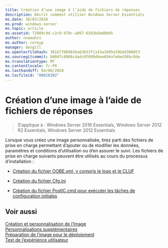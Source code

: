 ```yaml
---
title: Création d’une image à l’aide de fichiers de réponses
description: Décrit comment utiliser Windows Server Essentials
ms.date: 10/03/2016
ms.prod: windows-server
ms.topic: article
ms.assetid: 72809c9d-c2c9-478c-a867-65d3b9a08b95
author: nnamuhcs
ms.author: coreyp
manager: dongill
ms.openlocfilehash: 381b7708903ba63b53f1143a1b95e19bdd306053
ms.sourcegitcommit: b00d7c8968c4adc8f699dbee694afe6ed36bc9de
ms.translationtype: MT
ms.contentlocale: fr-FR
ms.lasthandoff: 04/08/2020
ms.locfileid: "80818302"
---
```

# <a name="create-an-image-by-using-answer-files"></a>Création d’une image à l’aide de fichiers de réponses

>S’applique à : Windows Server 2016 Essentials, Windows Server 2012 R2 Essentials, Windows Server 2012 Essentials

Lorsque vous créez une image personnalisée, tirez parti des fichiers de prise en charge permettant d’ajouter ou de modifier les données, paramètres et conditions d’utilisation ou d’en assurer le suivi. Les fichiers de prise en charge suivants peuvent être utilisés au cours du processus d’installation :  
  
-   [Création du fichier OOBE.xml, y compris le logo et le CLUF](Create-the-Oobe.xml-File-Including-Logo-and-EULA.md)  
  
-   [Création du fichier Cfg.ini](Create-the-Cfg.ini-File.md)  
  
-   [Création du fichier PostIC.cmd pour exécuter les tâches de configuration initiales](Create-the-PostIC.cmd-File-for-Running-Post-Initial-Configuration-Tasks.md)  
  
## <a name="see-also"></a>Voir aussi  
 [Création et personnalisation de l’Image](Creating-and-Customizing-the-Image.md)   
 [Personnalisations supplémentaires](Additional-Customizations.md)   
 [Préparation de l’image pour le déploiement](Preparing-the-Image-for-Deployment.md)   
 [Test de l’expérience utilisateur](Testing-the-Customer-Experience.md)